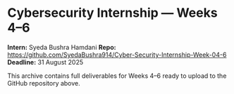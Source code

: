 # Cybersecurity Internship — Weeks 4–6

**Intern:** Syeda Bushra Hamdani
**Repo:** https://github.com/SyedaBushra914/Cyber-Security-Internship-Week-04-6
**Deadline:** 31 August 2025

This archive contains full deliverables for Weeks 4–6 ready to upload to the GitHub repository above.
